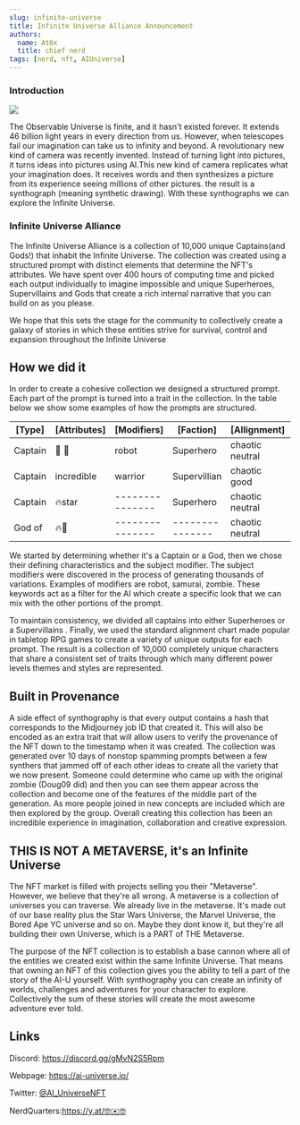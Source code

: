 ```yaml
---
slug: infinite-universe
title: Infinite Universe Alliance Announcement
authors:
  name: At0x
  title: chief nerd
tags: [nerd, nft, AIUniverse]
---
```


### Introduction
![](https://i.imgur.com/VnCExrM.jpg)

The Observable Universe is finite, and it hasn't existed forever. It extends 46 billion light years in every direction from us. However, when telescopes fail our imagination can take us to infinity and beyond. A revolutionary new kind of camera was recently invented. Instead of turning light into pictures, it turns ideas into pictures using AI.This new kind of camera replicates what your imagination does. It receives words and then synthesizes a picture from its experience seeing millions of other pictures. the result is a synthograph (meaning synthetic drawing). With these synthographs we can explore the Infinite Universe.


### Infinite Universe Alliance

The Infinite Universe Alliance is a collection of 10,000 unique Captains(and Gods!) that inhabit the Infinite Universe. The collection was created using a structured prompt with distinct elements that determine the NFT's attributes. We have spent over 400 hours of computing time and picked each output individually to imagine impossible and unique Superheroes, Supervillains and Gods that create a rich internal narrative that you can build on as you please.

We hope that this sets the stage for the community to collectively create a galaxy of stories in which these entities strive for survival, control and expansion throughout the Infinite Universe



## How we did it

In order to create a cohesive collection we designed a structured prompt. Each part of the prompt is turned into a trait in the collection. In the table below we show some examples of how the prompts are structured.

| [Type] | [Attributes] | [Modifiers]|[Faction] | [Allignment] | [Output]
| -------- | -------- | -------- | -------- |-----|---|
| Captain     | 🔮 🐌     | robot | Superhero   |chaotic neutral|![](https://i.imgur.com/K96c1NM.jpg)
| Captain     | incredible   | warrior | Supervillian   |chaotic good|![](https://i.imgur.com/oyP6BoA.jpg)
| Captain     | :fire:star    | ---------------  |Superhero   |chaotic neutral|![](https://i.imgur.com/s796taW.jpg)
| God of      | :fire::banana:    | --------------- | ---------------   |chaotic neutral|![](https://i.imgur.com/QquxL2p.jpg)


We started by determining whether it's a Captain or a God, then we chose their defining characteristics and the subject modifier. The subject modifiers were discovered in the process of generating thousands of variations. Examples of modifiers are robot, samurai, zombie. These keywords act as a filter for the AI which create a specific look that we can mix with the other portions of the prompt. 

To maintain consistency, we divided all captains into either Superheroes or a Supervillains . Finally, we used the standard alignment chart made popular in tabletop RPG games to create a variety of unique outputs for each prompt. The result is a collection of 10,000 completely unique characters that share a consistent set of traits through which  many different power levels themes and styles are represented. 

## Built in Provenance

A side effect of synthography is that every output contains a hash that corresponds to the Midjourney job ID that created it. This will also be encoded as an extra trait that will allow users to verify the provenance of the NFT down to the timestamp when it was created. The collection was generated over 10 days of nonstop spamming prompts between a few synthers that jammed off of each other ideas to create all the variety that we now present. Someone could determine who came up with the original zombie (Doug09 did) and then you can see them appear across the collection and become one of the features of the middle part of the generation. As more people joined in new concepts are included which are then explored by the group. Overall creating this collection has been an incredible experience in imagination, collaboration and creative expression.


## THIS IS NOT A METAVERSE, it's an Infinite Universe


The NFT market is filled with projects selling you their "Metaverse". However, we believe that they're all wrong. A metaverse is a collection of universes you can traverse. We already live in the metaverse. It's made out of our base reality plus the Star Wars Universe, the Marvel Universe, the Bored Ape YC universe and so on. Maybe they dont know it, but they're all building their own Universe, which is a PART of THE Metaverse.

The purpose of the NFT collection is to establish a base cannon where all of the entities we created exist within the same Infinite Universe. That means that owning an NFT of this collection gives you the ability to tell a part of the story of the AI-U yourself. With synthography you can create an infinity of worlds, challenges and adventures for your character to explore. Collectively the sum of these stories will create the most awesome adventure ever told.

## Links
Discord: https://discord.gg/gMvN2S5Rpm

Webpage: https://ai-universe.io/

Twitter: [@AI_UniverseNFT](https://twitter.com/AI_UniverseNFT)

NerdQuarters:https://y.at/🤓✉️🤓

